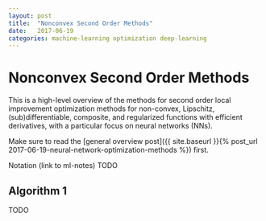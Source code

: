 ```yaml
---
layout: post
title:  "Nonconvex Second Order Methods"
date:   2017-06-19
categories: machine-learning optimization deep-learning
---
```


# Nonconvex Second Order Methods

This is a high-level overview of the methods for second order local improvement optimization methods for non-convex, Lipschitz, (sub)differentiable, composite, and regularized functions with efficient derivatives, with a particular focus on neural networks (NNs).

Make sure to read the [general overview post]({{ site.baseurl }}{% post_url 2017-06-19-neural-network-optimization-methods %}) first.

Notation (link to ml-notes) TODO

## Algorithm 1

TODO
